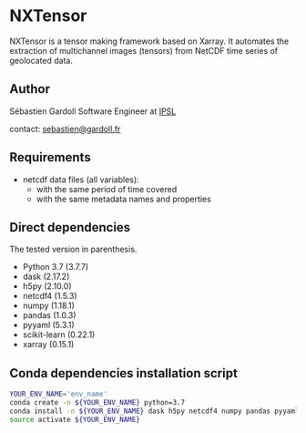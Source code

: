# NXTensor

NXTensor is a tensor making framework based on Xarray.
It automates the extraction of multichannel images (tensors) from NetCDF time series of geolocated data. 

## Author

Sébastien Gardoll
Software Engineer at [IPSL](https://www.ipsl.fr/en/)

contact: sebastien@gardoll.fr

## Requirements

- netcdf data files (all variables):
    - with the same period of time covered
    - with the same metadata names and properties

## Direct dependencies

The tested version in parenthesis.

- Python 3.7 (3.7.7)
- dask (2.17.2)
- h5py (2.10.0)
- netcdf4 (1.5.3)
- numpy (1.18.1)
- pandas (1.0.3)
- pyyaml (5.3.1)
- scikit-learn (0.22.1)
- xarray (0.15.1)

## Conda dependencies installation script

```bash
YOUR_ENV_NAME='env_name'
conda create -n ${YOUR_ENV_NAME} python=3.7
conda install -n ${YOUR_ENV_NAME} dask h5py netcdf4 numpy pandas pyyaml scikit-learn xarray
source activate ${YOUR_ENV_NAME}
```

